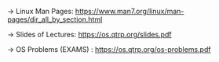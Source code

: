 -> Linux Man Pages:
https://www.man7.org/linux/man-pages/dir_all_by_section.html

-> Slides of Lectures: 
https://os.qtrp.org/slides.pdf

-> OS Problems (EXAMS) :
https://os.qtrp.org/os-problems.pdf
